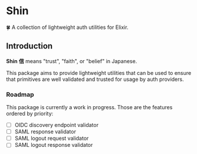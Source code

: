 # Shin

🍀 A collection of lightweight auth utilities for Elixir. 

## Introduction

**Shin** **信** means "trust", "faith", or "belief" in Japanese. 

This package aims to provide lightweight utilities that can be used to ensure that primitives are well validated and trusted for usage by auth providers. 

### Roadmap 

This package is currently a work in progress. Those are the features ordered by priority: 

- [ ] OIDC discovery endpoint validator 
- [ ] SAML response validator
- [ ] SAML logout request validator 
- [ ] SAML logout response validator 
